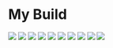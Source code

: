 # My Build

![](https://github.com/NickAger/pizzaoven/raw/master/pizza-oven-images/my%20build/IMG_4287.jpg)
![](https://github.com/NickAger/pizzaoven/raw/master/pizza-oven-images/my%20build/IMG_0042.jpg)
![](https://github.com/NickAger/pizzaoven/raw/master/pizza-oven-images/my%20build/IMG_4315.jpg)
![](https://github.com/NickAger/pizzaoven/raw/master/pizza-oven-images/my%20build/IMG_4317.jpg)
![](https://github.com/NickAger/pizzaoven/raw/master/pizza-oven-images/my%20build/IMG_4318.jpg)
![](https://github.com/NickAger/pizzaoven/raw/master/pizza-oven-images/my%20build/6ab6cdbe-12b6-44c2-9c1b-400ea7490905.jpg)
![](https://github.com/NickAger/pizzaoven/raw/master/pizza-oven-images/my%20build/061AF472-92AF-4047-B061-AFFFBBDBF1D2.jpg)
![](https://github.com/NickAger/pizzaoven/raw/master/pizza-oven-images/my%20build/IMG_4439.jpg)
![](https://github.com/NickAger/pizzaoven/raw/master/pizza-oven-images/my%20build/IMG_4438.jpg)
![](https://github.com/NickAger/pizzaoven/raw/master/pizza-oven-images/my%20build/IMG_4437.jpg)





